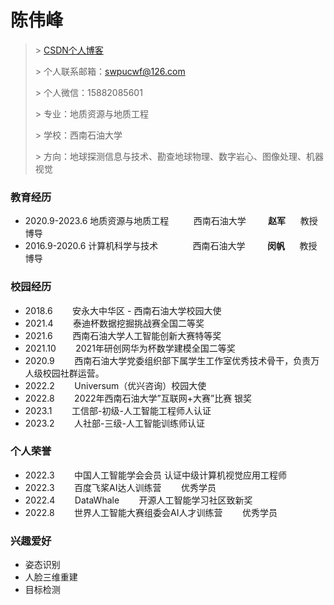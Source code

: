 # 陈伟峰

> \> [CSDN个人博客](https://blog.csdn.net/weixin_42917352?spm=1000.2115.3001.5343)
>
> \> 个人联系邮箱：swpucwf@126.com
>
> \> 个人微信：15882085601
>
> \> 专业：地质资源与地质工程
>
> \> 学校：西南石油大学
>
> \> 方向：地球探测信息与技术、勘查地球物理、数字岩心、图像处理、机器视觉

### 教育经历

- 2020.9-2023.6 地质资源与地质工程&nbsp;&nbsp;&nbsp;&nbsp;&nbsp;&nbsp;
  &nbsp;&nbsp;&nbsp;西南石油大学&nbsp;&nbsp;&nbsp;&nbsp;&nbsp;&nbsp;&nbsp;&nbsp;&nbsp;**赵军**
  &nbsp;&nbsp;&nbsp;&nbsp;&nbsp;教授博导
- 2016.9-2020.6 计算机科学与技术 &nbsp;&nbsp;&nbsp;&nbsp;&nbsp;&nbsp;
  &nbsp;&nbsp;&nbsp;&nbsp;&nbsp;&nbsp;西南石油大学&nbsp;&nbsp;&nbsp;&nbsp;&nbsp;&nbsp;&nbsp;&nbsp;&nbsp;**闵帆**
  &nbsp;&nbsp;&nbsp;&nbsp;&nbsp;教授博导

### 校园经历

- 2018.6 &nbsp;&nbsp;&nbsp;&nbsp;&nbsp;&nbsp; 安永大中华区 - 西南石油大学校园大使
- 2021.4 &nbsp;&nbsp;&nbsp;&nbsp;&nbsp;&nbsp; 泰迪杯数据挖掘挑战赛全国二等奖
- 2021.6 &nbsp;&nbsp;&nbsp;&nbsp;&nbsp;&nbsp; 西南石油大学人工智能创新大赛特等奖
- 2021.10 &nbsp;&nbsp;&nbsp;&nbsp;&nbsp;&nbsp; 2021年研创网华为杯数学建模全国二等奖
- 2020.9 &nbsp;&nbsp;&nbsp;&nbsp;&nbsp;&nbsp; 西南石油大学党委组织部下属学生工作室优秀技术骨干，负责万人级校园社群运营。
- 2022.2 &nbsp;&nbsp;&nbsp;&nbsp;&nbsp;&nbsp; Universum（优兴咨询）校园大使
- 2022.8 &nbsp;&nbsp;&nbsp;&nbsp;&nbsp;&nbsp; 2022年西南石油大学”互联网+大赛”比赛 银奖
- 2023.1 &nbsp;&nbsp;&nbsp;&nbsp;&nbsp;&nbsp; 工信部-初级-人工智能工程师人认证
- 2023.2 &nbsp;&nbsp;&nbsp;&nbsp;&nbsp;&nbsp; 人社部-三级-人工智能训练师认证

### 个人荣誉

- 2022.3 &nbsp;&nbsp;&nbsp;&nbsp;&nbsp;&nbsp; 中国人工智能学会会员 认证中级计算机视觉应用工程师
- 2022.3 &nbsp;&nbsp;&nbsp;&nbsp;&nbsp;&nbsp; 百度飞桨AI达人训练营 &nbsp;&nbsp;&nbsp;&nbsp;&nbsp;&nbsp; 优秀学员
- 2022.4 &nbsp;&nbsp;&nbsp;&nbsp;&nbsp;&nbsp; DataWhale &nbsp;&nbsp;&nbsp;&nbsp;&nbsp;&nbsp; 开源人工智能学习社区致新奖
- 2022.8 &nbsp;&nbsp;&nbsp;&nbsp;&nbsp;&nbsp; 世界人工智能大赛组委会AI人才训练营 &nbsp;&nbsp;&nbsp;&nbsp;&nbsp;&nbsp;
  优秀学员

### 兴趣爱好

- 姿态识别
- 人脸三维重建
- 目标检测
